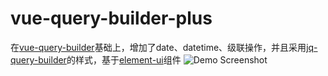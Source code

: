 # vue-query-builder-plus
在[vue-query-builder](https://dabernathy89.github.io/vue-query-builder/)基础上，增加了date、datetime、级联操作，并且采用[jq-query-builder](https://querybuilder.js.org/index.html)的样式，基于[element-ui](http://element.eleme.io)组件
![Demo Screenshot](https://github.com/kongwang/vue-query-builder-plus/blob/master/public/example.png "Demo screenshot")
